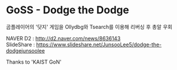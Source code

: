 # GoSS - Dodge the Dodge

곰플레이어의 '닷지' 게임을 Ollydbg와 Tsearch를 이용해 리버싱 후 총알 우회

NAVER D2 : http://d2.naver.com/news/8636143<br>
SlideShare : https://www.slideshare.net/JunsooLee5/dodge-the-dodgejunsoolee

Thanks to 'KAIST GoN'
